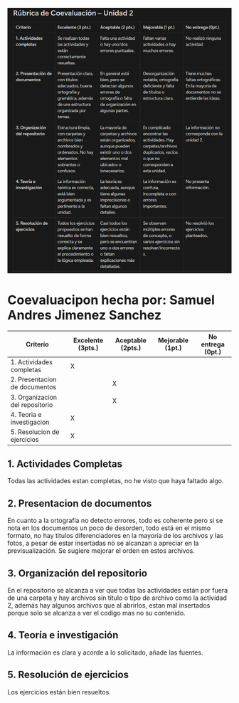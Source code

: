 ![foto](imagenes/image.png)

# Coevaluacipon hecha por: Samuel Andres Jimenez Sanchez
|Criterio|Excelente (3pts.)|Aceptable (2pts.)|Mejorable (1pt.)|No entrega (0pt.)|
|---|---|---|---|---|
|1. Actividades completas|X|||
|2. Presentacion de documentos||X||
|3. Organizacion del repositorio||X||
|4. Teoria e investigacion|X|||
|5. Resolucion de ejercicios|X|||

## 1. Actividades Completas
Todas las actividades estan completas, no he visto que haya faltado algo.

## 2. Presentacion de documentos
En cuanto a la ortografía no detecto errores, todo es coherente pero si se nota en los documentos un poco de desorden, todo está en el mismo formato, no hay titulos diferenciadores en la mayoría de los archivos y las fotos, a pesar de estar insertadas no se alcanzan a apreciar en la previsualización. Se sugiere mejorar el orden en estos archivos.

## 3. Organización del repositorio
En el repositorio se alcanza a ver que todas las actividades están por fuera de una carpeta y hay archivos sin titulo o tipo de archivo como la actividad 2, además hay algunos archivos que al abrirlos, estan mal insertados porque solo se alcanza a ver el codigo mas no su contenido.

## 4. Teoría e investigación 
La información es clara y acorde a lo solicitado, añade las fuentes.

## 5. Resolución de ejercicios
Los ejercicios están bien resueltos.